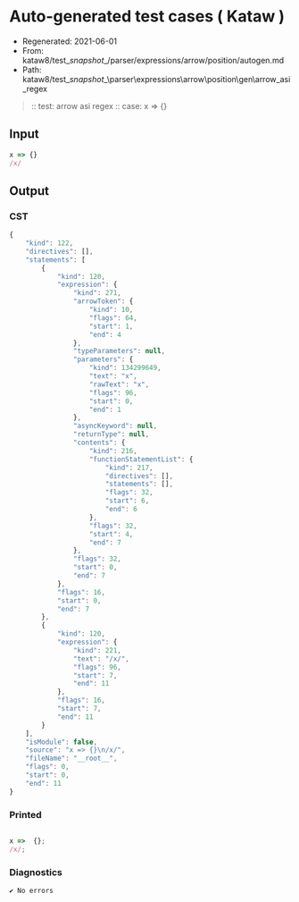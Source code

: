 # Auto-generated test cases ( Kataw )
- Regenerated: 2021-06-01
- From: kataw8/test\__snapshot__/parser/expressions/arrow/position/autogen.md
- Path: kataw8/test\__snapshot__\parser\expressions\arrow\position\gen\arrow_asi_regex
> :: test: arrow asi regex
> :: case: x => {}
## Input

`````js
x => {}
/x/
`````
## Output

### CST

```javascript
{
    "kind": 122,
    "directives": [],
    "statements": [
        {
            "kind": 120,
            "expression": {
                "kind": 271,
                "arrowToken": {
                    "kind": 10,
                    "flags": 64,
                    "start": 1,
                    "end": 4
                },
                "typeParameters": null,
                "parameters": {
                    "kind": 134299649,
                    "text": "x",
                    "rawText": "x",
                    "flags": 96,
                    "start": 0,
                    "end": 1
                },
                "asyncKeyword": null,
                "returnType": null,
                "contents": {
                    "kind": 216,
                    "functionStatementList": {
                        "kind": 217,
                        "directives": [],
                        "statements": [],
                        "flags": 32,
                        "start": 6,
                        "end": 6
                    },
                    "flags": 32,
                    "start": 4,
                    "end": 7
                },
                "flags": 32,
                "start": 0,
                "end": 7
            },
            "flags": 16,
            "start": 0,
            "end": 7
        },
        {
            "kind": 120,
            "expression": {
                "kind": 221,
                "text": "/x/",
                "flags": 96,
                "start": 7,
                "end": 11
            },
            "flags": 16,
            "start": 7,
            "end": 11
        }
    ],
    "isModule": false,
    "source": "x => {}\n/x/",
    "fileName": "__root__",
    "flags": 0,
    "start": 0,
    "end": 11
}
```

### Printed

```javascript

x =>  {};
/x/;
```

### Diagnostics

```javascript
✔ No errors
```

